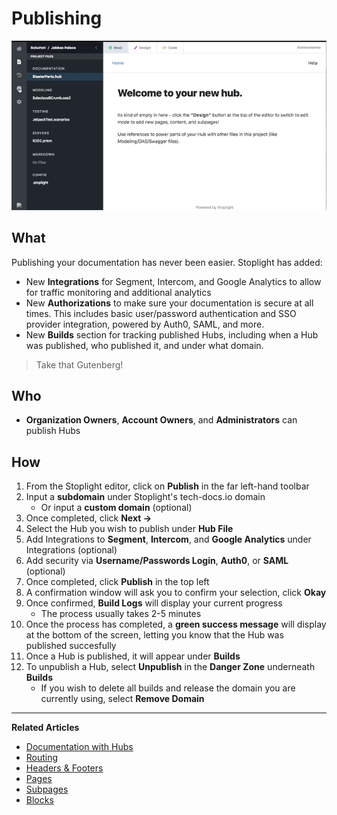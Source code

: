 # Publishing 

![Publishing](https://github.com/stoplightio/docs/blob/develop/assets/gifs/documentation-publishing.gif?raw=true)

## What 

Publishing your documentation has never been easier. Stoplight has added: 
- New **Integrations** for Segment, Intercom, and Google Analytics to allow for traffic monitoring and additional analytics 
- New **Authorizations** to make sure your documentation is secure at all times. This includes basic user/password authentication and SSO provider integration, powered by Auth0, SAML, and more.
- New **Builds** section for tracking published Hubs, including when a Hub was published, who published it, and under what domain.

>Take that Gutenberg! 

## Who 

- **Organization Owners**, **Account Owners**, and **Administrators** can publish Hubs 

## How 

1. From the Stoplight editor, click on **Publish** in the far left-hand toolbar 
2. Input a **subdomain** under Stoplight's tech-docs.io domain
    - Or input a **custom domain** (optional)
3. Once completed, click **Next ->** 
4. Select the Hub you wish to publish under **Hub File**
5. Add Integrations to **Segment**, **Intercom**, and **Google Analytics** under Integrations (optional)
6. Add security via **Username/Passwords Login**, **Auth0**, or **SAML** (optional) 
7. Once completed, click **Publish** in the top left
8. A confirmation window will ask you to confirm your selection, click **Okay**
9. Once confirmed, **Build Logs** will display your current progress 
    - The process usually takes 2-5 minutes 
10. Once the process has completed, a **green success message** will display at the bottom of the screen, letting you know that the Hub was published succesfully 
11. Once a Hub is published, it will appear under **Builds** 
12. To unpublish a Hub, select **Unpublish** in the **Danger Zone** underneath **Builds**
    - If you wish to delete all builds and release the domain you are currently using, select **Remove Domain**

---
**Related Articles**
- [Documentation with Hubs](/documentation/introduction)
- [Routing](/documentation/getting-started/routing)
- [Headers & Footers](/documentation/getting-started/header-footer)
- [Pages](/documentation/getting-started/pages)
- [Subpages](/documentation/getting-started/subpages)
- [Blocks](/documentation/blocks)
